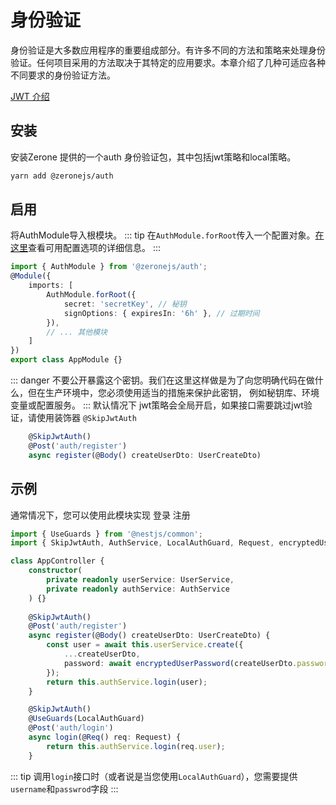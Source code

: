 # 身份验证

身份验证是大多数应用程序的重要组成部分。有许多不同的方法和策略来处理身份验证。任何项目采用的方法取决于其特定的应用要求。本章介绍了几种可适应各种不同要求的身份验证方法。

[JWT 介绍](https://jwt.io/introduction/)


## 安装
安装Zerone 提供的一个auth 身份验证包，其中包括jwt策略和local策略。
```bash
yarn add @zeronejs/auth
```

## 启用
将AuthModule导入根模块。
::: tip
在`AuthModule.forRoot`传入一个配置对象。[在这里](https://github.com/auth0/node-jsonwebtoken#usage)查看可用配置选项的详细信息。 
:::

```ts
import { AuthModule } from '@zeronejs/auth';
@Module({
    imports: [
        AuthModule.forRoot({
            secret: 'secretKey', // 秘钥
            signOptions: { expiresIn: '6h' }, // 过期时间
        }),
        // ... 其他模块
    ]
})
export class AppModule {}
```
::: danger
不要公开暴露这个密钥。我们在这里这样做是为了向您明确代码在做什么，但在生产环境中，您必须使用适当的措施来保护此密钥，
例如秘钥库、环境变量或配置服务。
:::
默认情况下 jwt策略会全局开启，如果接口需要跳过jwt验证，请使用装饰器 `@SkipJwtAuth`
```ts
    @SkipJwtAuth()
    @Post('auth/register')
    async register(@Body() createUserDto: UserCreateDto) 
```

## 示例

通常情况下，您可以使用此模块实现 登录 注册
```ts
import { UseGuards } from '@nestjs/common';
import { SkipJwtAuth, AuthService, LocalAuthGuard, Request, encryptedUserPassword } from '@zeronejs/auth';

class AppController {
    constructor(
        private readonly userService: UserService,
        private readonly authService: AuthService
    ) {}
    
    @SkipJwtAuth()
    @Post('auth/register')
    async register(@Body() createUserDto: UserCreateDto) {
        const user = await this.userService.create({
            ...createUserDto,
            password: await encryptedUserPassword(createUserDto.password),
        });
        return this.authService.login(user);
    }

    @SkipJwtAuth()
    @UseGuards(LocalAuthGuard)
    @Post('auth/login')
    async login(@Req() req: Request) {
        return this.authService.login(req.user);
    }
```

::: tip
调用`login`接口时（或者说是当您使用`LocalAuthGuard`），您需要提供`username`和`passwrod`字段
:::